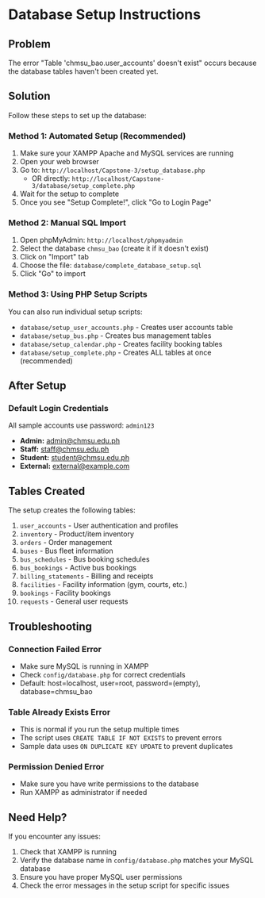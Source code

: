 # Database Setup Instructions

## Problem
The error "Table 'chmsu_bao.user_accounts' doesn't exist" occurs because the database tables haven't been created yet.

## Solution
Follow these steps to set up the database:

### Method 1: Automated Setup (Recommended)
1. Make sure your XAMPP Apache and MySQL services are running
2. Open your web browser
3. Go to: `http://localhost/Capstone-3/setup_database.php`
   - OR directly: `http://localhost/Capstone-3/database/setup_complete.php`
4. Wait for the setup to complete
5. Once you see "Setup Complete!", click "Go to Login Page"

### Method 2: Manual SQL Import
1. Open phpMyAdmin: `http://localhost/phpmyadmin`
2. Select the database `chmsu_bao` (create it if it doesn't exist)
3. Click on "Import" tab
4. Choose the file: `database/complete_database_setup.sql`
5. Click "Go" to import

### Method 3: Using PHP Setup Scripts
You can also run individual setup scripts:
- `database/setup_user_accounts.php` - Creates user accounts table
- `database/setup_bus.php` - Creates bus management tables
- `database/setup_calendar.php` - Creates facility booking tables
- `database/setup_complete.php` - Creates ALL tables at once (recommended)

## After Setup

### Default Login Credentials
All sample accounts use password: `admin123`

- **Admin:** admin@chmsu.edu.ph
- **Staff:** staff@chmsu.edu.ph
- **Student:** student@chmsu.edu.ph
- **External:** external@example.com

## Tables Created

The setup creates the following tables:
1. `user_accounts` - User authentication and profiles
2. `inventory` - Product/item inventory
3. `orders` - Order management
4. `buses` - Bus fleet information
5. `bus_schedules` - Bus booking schedules
6. `bus_bookings` - Active bus bookings
7. `billing_statements` - Billing and receipts
8. `facilities` - Facility information (gym, courts, etc.)
9. `bookings` - Facility bookings
10. `requests` - General user requests

## Troubleshooting

### Connection Failed Error
- Make sure MySQL is running in XAMPP
- Check `config/database.php` for correct credentials
- Default: host=localhost, user=root, password=(empty), database=chmsu_bao

### Table Already Exists Error
- This is normal if you run the setup multiple times
- The script uses `CREATE TABLE IF NOT EXISTS` to prevent errors
- Sample data uses `ON DUPLICATE KEY UPDATE` to prevent duplicates

### Permission Denied Error
- Make sure you have write permissions to the database
- Run XAMPP as administrator if needed

## Need Help?
If you encounter any issues:
1. Check that XAMPP is running
2. Verify the database name in `config/database.php` matches your MySQL database
3. Ensure you have proper MySQL user permissions
4. Check the error messages in the setup script for specific issues






